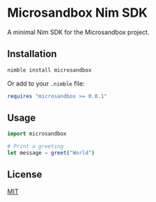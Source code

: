 # Microsandbox Nim SDK

A minimal Nim SDK for the Microsandbox project.

## Installation

```bash
nimble install microsandbox
```

Or add to your `.nimble` file:

```nim
requires "microsandbox >= 0.0.1"
```

## Usage

```nim
import microsandbox

# Print a greeting
let message = greet("World")
```

## License

[MIT](LICENSE)
